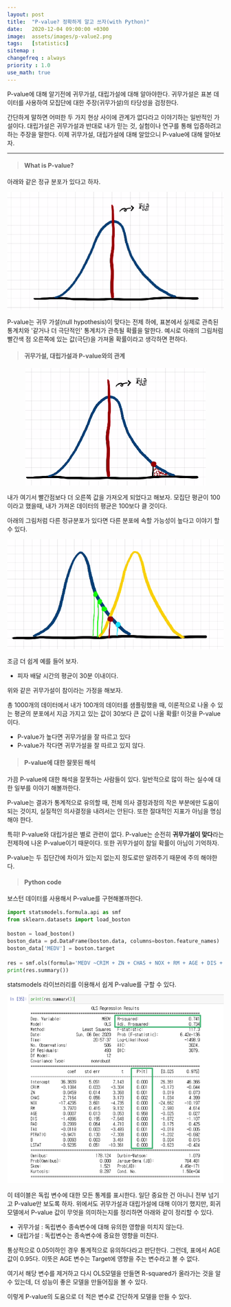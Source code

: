 ```yaml
---
layout: post
title:  "P-value? 정확하게 알고 쓰자(with Python)"
date:   2020-12-04 09:00:00 +0300
image:  assets/images/p-value2.png
tags:   [statistics]
sitemap :
changefreq : always
priority : 1.0
use_math: true
---
```


P-value에 대해 알기전에 귀무가설, 대립가설에 대해 알아야한다. 귀무가설은 표본 데이터를 사용하여 모집단에 대한 주장(귀무가설)의 타당성을 검정한다. 

간단하게 말하면 어떠한 두 가지 현상 사이에 관계가 없다라고 이야기하는 일반적인 가설이다. 대립가설은 귀무가설과 반대로 내가 믿는 것, 실험이나 연구를 통해 입증하려고 하는 주장을 말한다. 이제 귀무가설, 대립가설에 대해 알았으니 P-value에 대해 알아보자.

-------

> #### What is P-value? 

아래와 같은 정규 분포가 있다고 하자.


<center><img src="../assets/images/p-value.png" ></center>

P-value는 귀무 가설(null hypothesis)이 맞다는 전제 하에, 표본에서 실제로 관측된 통계치와 '같거나 더 극단적인' 통계치가 관측될 확률을 말한다. 예시로 아래의 그림처럼 빨간색 점 오른쪽에 있는 값(극단)을 가져올 확률이라고 생각하면 편하다.

> #### 귀무가설, 대립가설과 P-value와의 관계

<center><img src="../assets/images/p-value2.png" ></center>

내가 여기서 빨간점보다 더 오른쪽 값을 가져오게 되었다고 해보자. 모집단 평균이 100이라고 했을때, 내가 가져온 데이터의 평균은 100보다 클 것이다. 

아래의 그림처럼 다른 정규분포가 있다면 다른 분포에 속할 가능성이 높다고 이야기 할 수 있다.   

<center><img src="../assets/images/p-value4.png" ></center>

조금 더 쉽게 예를 들어 보자.

* 피자 배달 시간의 평균이 30분 이내이다. 

위와 같은 귀무가설이 참이라는 가정을 해보자.  

총 1000개의 데이터에서 내가 100개의 데이터를 샘플링했을 때, 이론적으로 나올 수 있는 평균의 분포에서 지금 가지고 있는 값이 30보다 큰 값이 나올 확률! 이것을 P-value이다.

* P-value가 높다면 귀무가설을 잘 따르고 있다 
* P-value가 작다면 귀무가설을 잘 따르고 있지 않다. 


> #### P-value에 대한 잘못된 해석

가끔 P-value에 대한 해석을 잘못하는 사람들이 있다. 일반적으로 많이 하는 실수에 대한 일부를 이야기 해볼까한다. 

P-value는 결과가 통계적으로 유의할 때, 전체 의사 결정과정의 작은 부분에만 도움이 되는 것이지, 실질적인 의사결정을 내려서는 안된다. 또한 절대적인 지표가 아님을 명심해야 한다. 

특히! P-value와 대립가설은 별로 관련이 없다. P-value는 순전히 **귀무가설이 맞다**라는 전제하에 나온 P-value이기 때문이다. 또한 귀무가설이 참일 확률이 아님이 기억하자.

P-value는 두 집단간에 차이가 있는지 없는지 정도로만 알려주기 때문에 주의 해야한다. 


> #### Python code

보스턴 데이터를 사용해서 P-value를 구현해볼까한다.


```python
import statsmodels.formula.api as smf
from sklearn.datasets import load_boston

boston = load_boston()
boston_data = pd.DataFrame(boston.data, columns=boston.feature_names)
boston_data['MEDV'] = boston.target

res = smf.ols(formula='MEDV ~CRIM + ZN + CHAS + NOX + RM + AGE + DIS + RAD + TAX + PTRATIO + B + LSTAT', data=boston_data).fit()
print(res.summary())
```

statsmodels 라이브러리를 이용해서 쉽게 P-value를 구할 수 있다. 

<center><img src="../assets/images/p-value5.png" ></center>

이 테이블은 독립 변수에 대한 모든 통계를 표시한다. 일단 중요한 건 아니니 전부 넘기고 P-value만 보도록 하자.
위에서도 귀무가설과 대립가설에 대해 이야기 했지만, 회귀모델에서 P-value 값이 무엇을 의미하는지를 정리하면 아래와 같이 정리할 수 있다.  

* 귀무가설 : 독립변수 종속변수에 대해 유의한 영향을 미치지 않는다.
* 대립가설 : 독립변수는 종속변수에 중요한 영향을 미친다. 

통상적으로 0.05이하인 경우 통계적으로 유의하다라고 판단한다. 그런데, 표에서 AGE 값이 0.95다. 이뜻은 AGE 변수는 Target에 영향을 주는 변수라고 볼 수 없다. 

여기서 해당 변수를 제거하고 다시 OLS모델을 만들면 R-squared가 올라가는 것을 알 수 있는데, 더 성능이 좋은 모델을 만들어짐을 볼 수 있다. 

이렇게 P-value의 도움으로 더 적은 변수로 간단하게 모델을 만들 수 있다. 


